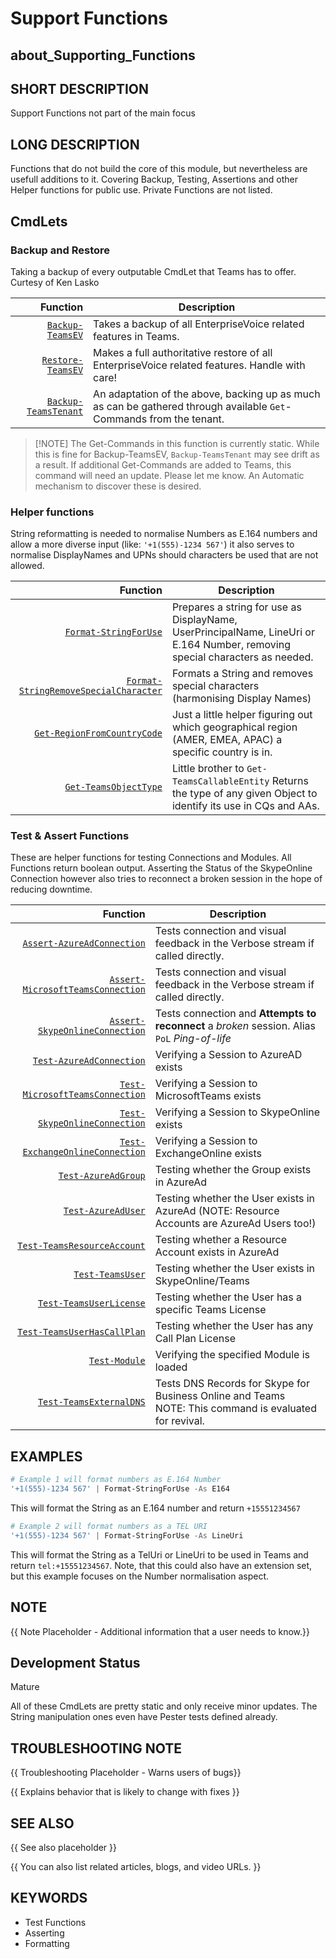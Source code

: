 ﻿# Support Functions

## about_Supporting_Functions

## SHORT DESCRIPTION

Support Functions not part of the main focus

## LONG DESCRIPTION

Functions that do not build the core of this module, but nevertheless are usefull additions to it. Covering Backup, Testing, Assertions and other Helper functions for public use. Private Functions are not listed.

## CmdLets

### Backup and Restore

Taking a backup of every outputable CmdLet that Teams has to offer. Curtesy of Ken Lasko

| Function                                            | Description                                                                                                         |
| ---------------------------------------------------: | ------------------------------------------------------------------------------------------------------------------- |
| [`Backup-TeamsEV`](../docs/Backup-TeamsEV.md)         | Takes a backup of all EnterpriseVoice related features in Teams.                                                    |
| [`Restore-TeamsEV`](../docs/Restore-TeamsEV.md)       | Makes a full authoritative restore of all EnterpriseVoice related features. Handle with care!                       |
| [`Backup-TeamsTenant`](../docs/Backup-TeamsTenant.md) | An adaptation of the above, backing up as much as can be gathered through available `Get`-Commands from the tenant. |

> [!NOTE] The Get-Commands in this function is currently static. While this is fine for Backup-TeamsEV, `Backup-TeamsTenant` may see drift as a result. If additional Get-Commands are added to Teams, this command will need an update. Please let me know. An Automatic mechanism to discover these is desired.

### Helper functions

String reformatting is needed to normalise Numbers as E.164 numbers and allow a more diverse input (like: `'+1(555)-1234 567'`) it also serves to normalise DisplayNames and UPNs should characters be used that are not allowed.

| Function                                                                              | Description                                                                                                                  |
| -------------------------------------------------------------------------------------: | ---------------------------------------------------------------------------------------------------------------------------- |
| [`Format-StringForUse`](../docs/Format-StringForUse.md)                                 | Prepares a string for use as DisplayName, UserPrincipalName, LineUri or E.164 Number, removing special characters as needed. |
| [`Format-StringRemoveSpecialCharacter`](../docs/Format-StringRemoveSpecialCharacter.md) | Formats a String and removes special characters (harmonising Display Names)                                                  |
| [`Get-RegionFromCountryCode`](../docs/Get-RegionFromCountryCode.md)                     | Just a little helper figuring out which geographical region (AMER, EMEA, APAC) a specific country is in.                     |
| [`Get-TeamsObjectType`](../docs/Get-TeamsObjectType.md)                                 | Little brother to `Get-TeamsCallableEntity` Returns the type of any given Object to identify its use in CQs and AAs.         |

### Test & Assert Functions

These are helper functions for testing Connections and Modules. All Functions return boolean output. Asserting the Status of the SkypeOnline Connection however also tries to reconnect a broken session in the hope of reducing downtime.

| Function                                                                      | Description                                                                                                 |
| -----------------------------------------------------------------------------: | ----------------------------------------------------------------------------------------------------------- |
| [`Assert-AzureAdConnection`](../docs/Assert-AzureAdConnection.md)               | Tests connection and visual feedback in the Verbose stream if called directly.                              |
| [`Assert-MicrosoftTeamsConnection`](../docs/Assert-MicrosoftTeamsConnection.md) | Tests connection and visual feedback in the Verbose stream if called directly.                              |
| [`Assert-SkypeOnlineConnection`](../docs/Assert-SkypeOnlineConnection.md)       | Tests connection and **Attempts to reconnect** a *broken* session. Alias `PoL` *Ping-of-life*               |
| [`Test-AzureAdConnection`](../docs/Test-AzureAdConnection.md)                   | Verifying a Session to AzureAD exists                                                                       |
| [`Test-MicrosoftTeamsConnection`](../docs/Test-MicrosoftTeamsConnection.md)     | Verifying a Session to MicrosoftTeams exists                                                                |
| [`Test-SkypeOnlineConnection`](../docs/Test-SkypeOnlineConnection.md)           | Verifying a Session to SkypeOnline exists                                                                   |
| [`Test-ExchangeOnlineConnection`](../docs/Test-ExchangeOnlineConnection.md)     | Verifying a Session to ExchangeOnline exists                                                                |
| [`Test-AzureAdGroup`](../docs/Test-AzureAdGroup.md)                             | Testing whether the Group exists in AzureAd                                                                 |
| [`Test-AzureAdUser`](../docs/Test-AzureAdUser.md)                               | Testing whether the User exists in AzureAd (NOTE: Resource Accounts are AzureAd Users too!)                 |
| [`Test-TeamsResourceAccount`](../docs/Test-TeamsResourceAccount.md)             | Testing whether a Resource Account exists in AzureAd                                                        |
| [`Test-TeamsUser`](../docs/Test-TeamsUser.md)                                   | Testing whether the User exists in SkypeOnline/Teams                                                        |
| [`Test-TeamsUserLicense`](../docs/Test-TeamsUserLicense.md)                     | Testing whether the User has a specific Teams License                                                       |
| [`Test-TeamsUserHasCallPlan`](../docs/Test-TeamsUserHasCallPlan.md)             | Testing whether the User has any Call Plan License                                                          |
| [`Test-Module`](../docs/Test-Module.md)                                         | Verifying the specified Module is loaded                                                                    |
| [`Test-TeamsExternalDNS`](../docs/Test-TeamsExternalDNS.md)                     | Tests DNS Records for Skype for Business Online and Teams<br />NOTE: This command is evaluated for revival. |

## EXAMPLES

```powershell
# Example 1 will format numbers as E.164 Number
'+1(555)-1234 567' | Format-StringForUse -As E164
```

This will format the String as an E.164 number and return `+15551234567`

```powershell
# Example 2 will format numbers as a TEL URI
'+1(555)-1234 567' | Format-StringForUse -As LineUri
```

This will format the String as a TelUri or LineUri to be used in Teams and return `tel:+15551234567`. Note, that this could also have an extension set, but this example focuses on the Number normalisation aspect.

## NOTE

{{ Note Placeholder - Additional information that a user needs to know.}}

## Development Status

Mature

All of these CmdLets are pretty static and only receive minor updates. The String manipulation ones even have Pester tests defined already.

## TROUBLESHOOTING NOTE

{{ Troubleshooting Placeholder - Warns users of bugs}}

{{ Explains behavior that is likely to change with fixes }}

## SEE ALSO

{{ See also placeholder }}

{{ You can also list related articles, blogs, and video URLs. }}

## KEYWORDS

- Test Functions
- Asserting
- Formatting
